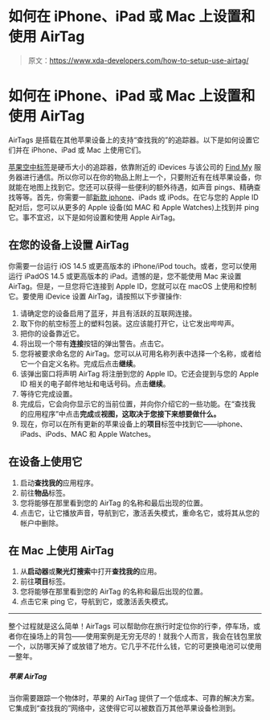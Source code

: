 # 如何在 iPhone、iPad 或 Mac 上设置和使用 AirTag

> 原文：<https://www.xda-developers.com/how-to-setup-use-airtag/>

# 如何在 iPhone、iPad 或 Mac 上设置和使用 AirTag

AirTags 是搭载在其他苹果设备上的支持“查找我的”的追踪器。以下是如何设置它们并在 iPhone、iPad 或 Mac 上使用它们。

[苹果空中标签](https://www.xda-developers.com/apple-airtags-review/)是硬币大小的追踪器，依靠附近的 iDevices 与该公司的 [Find My](https://www.xda-developers.com/find-my-app-guide/) 服务器进行通信。所以你可以在你的物品上附上一个，只要附近有在线苹果设备，你就能在地图上找到它。您还可以获得一些便利的额外待遇，如声音 pings、精确查找等等。首先，你需要一部[新款 iphone](https://www.xda-developers.com/best-iphone)、iPads 或 iPods。在它与您的 Apple ID 配对后，您可以从更多的 Apple 设备(如 MAC 和 Apple Watches)上找到并 ping 它。事不宜迟，以下是如何设置和使用 Apple AirTag。

## 在您的设备上设置 AirTag

你需要一台运行 iOS 14.5 或更高版本的 iPhone/iPod touch。或者，您可以使用运行 iPadOS 14.5 或更高版本的 iPad。遗憾的是，您不能使用 Mac 来设置 AirTag。但是，一旦您将它连接到 Apple ID，您就可以在 macOS 上使用和控制它。要使用 iDevice 设置 AirTag，请按照以下步骤操作:

1.  请确定您的设备启用了蓝牙，并且有活跃的互联网连接。
2.  取下你的航空标签上的塑料包装。这应该能打开它，让它发出哔哔声。
3.  把你的设备靠近它。
4.  将出现一个带有**连接**按钮的弹出警告。点击它。
5.  您将被要求命名您的 AirTag。您可以从可用名称列表中选择一个名称，或者给它一个自定义名称。完成后点击**继续**。
6.  该弹出窗口将声明 AirTag 将注册到您的 Apple ID。它还会提到与您的 Apple ID 相关的电子邮件地址和电话号码。点击**继续**。
7.  等待它完成设置。
8.  完成后，它会向你显示它的当前位置，并向你介绍它的一些功能。在“查找我的应用程序”中点击**完成**或**视图，这取决于您接下来想要做什么。**
9.  现在，你可以在所有更新的苹果设备上的**项目**标签中找到它——iphone、iPads、iPods、MAC 和 Apple Watches。

## 在设备上使用它

1.  启动**查找我的**应用程序。
2.  前往**物品**标签。
3.  您将能够在那里看到您的 AirTag 的名称和最后出现的位置。
4.  点击它，让它播放声音，导航到它，激活丢失模式，重命名它，或将其从您的帐户中删除。

## 在 Mac 上使用 AirTag

1.  从**启动器**或**聚光灯搜索**中打开**查找我的**应用。
2.  前往**项目**标签。
3.  您将能够在那里看到您的 AirTag 的名称和最后出现的位置。
4.  点击它来 ping 它，导航到它，或激活丢失模式。

* * *

整个过程就是这么简单！AirTags 可以帮助你在旅行时定位你的行李，停车场，或者你在操场上的背包——使用案例是无穷无尽的！就我个人而言，我会在钱包里放一个，以防哪天掉了或放错了地方。它几乎不花什么钱，它的可更换电池可以使用一整年。

##### 苹果 AirTag

当你需要跟踪一个物体时，苹果的 AirTag 提供了一个低成本、可靠的解决方案。它集成到“查找我的”网络中，这使得它可以被数百万其他苹果设备检测到。